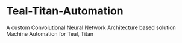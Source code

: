 # Teal-Titan-Automation
A custom Convolutional Neural Network Architecture based solution Machine Automation for Teal, Titan
